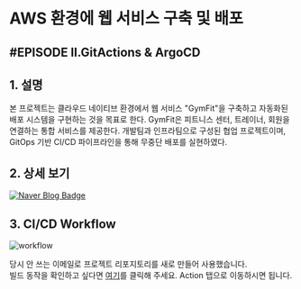 # AWS 환경에 웹 서비스 구축 및 배포

## \#EPISODE II.GitActions & ArgoCD

## 1. 설명
본 프로젝트는 클라우드 네이티브 환경에서 웹 서비스 "GymFit"을 구축하고 자동화된 배포 시스템을 구현하는 것을 목표로 한다. GymFit은 피트니스 센터, 트레이너, 회원을 연결하는 통합 서비스를 제공한다. 개발팀과 인프라팀으로 구성된 협업 프로젝트이며, GitOps 기반 CI/CD 파이프라인을 통해 무중단 배포를 실현하였다.

## 2. 상세 보기
[![Naver Blog Badge](https://img.shields.io/badge/Naver%20Blog-03C75A?style=flat&logo=Naver&logoColor=white)](https://blog.naver.com/genie290/223451486457)

## 3. CI/CD Workflow
![workflow](https://github.com/user-attachments/assets/7911b9f7-5954-4c6d-8ca0-a18198971ca1)

당시 안 쓰는 이메일로 프로젝트 리포지토리를 새로 만들어 사용했습니다.\
빌드 동작을 확인하고 싶다면 [여기](https://github.com/GymFit-Dev/GymFit-Application)를 클릭해 주세요. Action 탭으로 이동하시면 됩니다.
